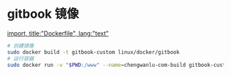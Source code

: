 # gitbook 镜像

[import, title:"Dockerfile", lang:"text"](Dockerfile)

```bash
# 创建镜像
sudo docker build -t gitbook-custom linux/docker/gitbook
# 运行容器
sudo docker run -v "$PWD:/www" --name=chengwanlu-com-build gitbook-custom
```
